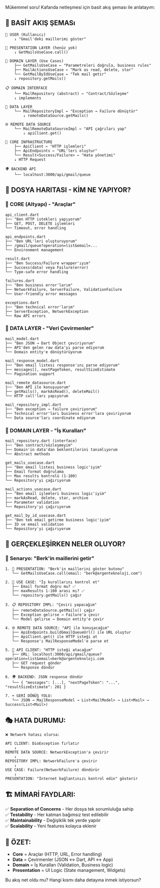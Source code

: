 Mükemmel soru! Kafanda netleşmesi için basit akış şeması ile anlatayım:

## 🎯 **BASİT AKIŞ ŞEMASı**

```
📱 USER (Kullanıcı)
    ↓ "Gmail'deki maillerimi göster"
    
🎨 PRESENTATION LAYER (henüz yok)
    ↓ GetMailsUseCase.call()
    
🎯 DOMAIN LAYER (Use Cases)
    ├── GetMailsUseCase ← "Parametreleri doğrula, business rules"
    ├── MailActionsUseCase ← "Mark as read, delete, star"
    └── GetMailByIdUseCase ← "Tek mail getir"
    ↓ repository.getMails()
    
📋 DOMAIN INTERFACE
    └── MailRepository (abstract) ← "Contract/Sözleşme"
    ↓ implements
    
💾 DATA LAYER
    └── MailRepositoryImpl ← "Exception → Failure dönüştür"
        ↓ remoteDataSource.getMails()
        
🌐 REMOTE DATA SOURCE
    └── MailRemoteDataSourceImpl ← "API çağrıları yap"
        ↓ apiClient.get()
        
🔧 CORE INFRASTRUCTURE
    ├── ApiClient ← "HTTP işlemleri"
    ├── ApiEndpoints ← "URL'leri oluştur"
    └── Result<Success/Failure> ← "Hata yönetimi"
    ↓ HTTP Request
    
🌍 BACKEND API
    └── localhost:3000/api/gmail/queue
```

## 📁 **DOSYA HARITASI - KİM NE YAPIYOR?**

### 🔧 **CORE (Altyapı) - "Araçlar"**
```
api_client.dart
├── "Ben HTTP istekleri yapıyorum"
├── GET, POST, DELETE işlemleri
└── Timeout, error handling

api_endpoints.dart  
├── "Ben URL'leri oluşturuyorum"
├── /gmail/queue?operation=list&email=...
└── Environment management

result.dart
├── "Ben Success/Failure wrapper'ıyım"
├── Success(data) veya Failure(error)
└── Type-safe error handling

failures.dart
├── "Ben business error'larım"
├── NetworkFailure, ServerFailure, ValidationFailure
└── User-friendly error messages

exceptions.dart
├── "Ben technical error'larım" 
├── ServerException, NetworkException
└── Raw API errors
```

### 💾 **DATA LAYER - "Veri Çevirmenler"**
```
mail_model.dart
├── "Ben JSON → Dart Object çeviriyorum"
├── API'den gelen raw data'yı parse ediyorum
└── Domain entity'e dönüştürüyorum

mail_response_model.dart
├── "Ben email listesi response'ını parse ediyorum"
├── messages[], nextPageToken, resultSizeEstimate
└── Pagination support

mail_remote_datasource.dart
├── "Ben API ile konuşuyorum"
├── getMails(), markAsRead(), deleteMail()
└── HTTP call'ları yapıyorum

mail_repository_impl.dart
├── "Ben exception → failure çeviriyorum"
├── Technical error'ları business error'lara çeviriyorum
└── Data source'ları coordinate ediyorum
```

### 🎯 **DOMAIN LAYER - "İş Kuralları"**
```
mail_repository.dart (interface)
├── "Ben contract/sözleşmeyim"
├── Domain'in data'dan beklentilerini tanımlıyorum
└── Abstract methods

get_mails_usecase.dart
├── "Ben email listesi business logic'iyim"
├── Email format doğrulama
├── Max results kontrolü (1-100)
└── Repository'yi çağırıyorum

mail_actions_usecase.dart
├── "Ben email işlemleri business logic'iyim"
├── markAsRead, delete, star, archive
├── Parameter validation
└── Repository'yi çağırıyorum

get_mail_by_id_usecase.dart
├── "Ben tek email getirme business logic'iyim"
├── ID ve email validation
└── Repository'yi çağırıyorum
```

## 🔄 **GERÇEKLEŞİRKEN NELER OLUYOR?**

### 📝 **Senaryo: "Berk'in maillerini getir"**

```
1. 🎨 PRESENTATION: "Berk'in maillerini göster butonu"
   └── GetMailsUseCase.call(email: "berk@argenteknoloji.com")

2. 🎯 USE CASE: "İş kurallarını kontrol et"
   ├── Email format doğru mu? ✅ 
   ├── maxResults 1-100 arası mı? ✅
   └── repository.getMails() çağır

3. 📋 REPOSITORY IMPL: "Çeviri yapacağım"
   ├── remoteDataSource.getMails() çağır
   ├── Exception gelirse → Failure'a çevir
   └── Model gelirse → Domain entity'e çevir

4. 🌐 REMOTE DATA SOURCE: "API ile konuşacağım"
   ├── ApiEndpoints.buildGmailQueueUrl() ile URL oluştur
   ├── ApiClient.get() ile HTTP isteği at
   └── Response'ı MailResponseModel'e parse et

5. 🔧 API CLIENT: "HTTP isteği atacağım"
   ├── URL: localhost:3000/api/gmail/queue?operation=list&email=berk@argenteknoloji.com
   ├── GET request gönder
   └── Response döndür

6. 🌍 BACKEND: JSON response döndür
   └── { "messages": [...], "nextPageToken": "...", "resultSizeEstimate": 201 }

7. ⬅️ GERİ DÖNÜŞ YOLU:
   └── JSON → MailResponseModel → List<MailModel> → List<Mail> → Success(List<Mail>)
```

## 🎭 **HATA DURUMU:**

```
❌ Network hatası olursa:
   
API CLIENT: DioException fırlatır
    ↓
REMOTE DATA SOURCE: NetworkException'a çevirir  
    ↓
REPOSITORY IMPL: NetworkFailure'a çevirir
    ↓
USE CASE: Failure(NetworkFailure) döndürür
    ↓
PRESENTATION: "İnternet bağlantınızı kontrol edin" gösterir
```

## 🏗️ **MİMARİ FAYDLARI:**

✅ **Separation of Concerns** - Her dosya tek sorumluluğa sahip  
✅ **Testability** - Her katman bağımsız test edilebilir  
✅ **Maintainability** - Değişiklik tek yerde yapılır  
✅ **Scalability** - Yeni features kolayca eklenir  

## 🎯 **ÖZET:**
- **Core** = Araçlar (HTTP, URL, Error handling)
- **Data** = Çevirmenler (JSON ↔ Dart, API ↔ App)  
- **Domain** = İş Kuralları (Validation, Business logic)
- **Presentation** = UI Logic (State management, Widgets)

Bu akış net oldu mu? Hangi kısmı daha detayına inmek istiyorsun?